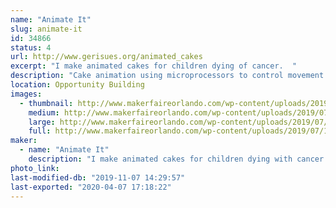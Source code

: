 ```yaml
---
name: "Animate It"
slug: animate-it
id: 34866
status: 4
url: http://www.gerisues.org/animated_cakes
excerpt: "I make animated cakes for children dying of cancer.  "
description: "Cake animation using microprocessors to control movement and sound of animated parts for cakes. For example, if I make a dog cake, the mouth opens and closes and barks, the paws tap, the ears wiggle and the tail wags. For a dragon, the wings flap, the mouth opens and roars, the tail wags and the claws move."
location: Opportunity Building
images:
  - thumbnail: http://www.makerfaireorlando.com/wp-content/uploads/2019/07/13.278120203_large.jpg
    medium: http://www.makerfaireorlando.com/wp-content/uploads/2019/07/13.278120203_large.jpg
    large: http://www.makerfaireorlando.com/wp-content/uploads/2019/07/13.278120203_large.jpg
    full: http://www.makerfaireorlando.com/wp-content/uploads/2019/07/13.278120203_large.jpg
maker:
  - name: "Animate It"
    description: "I make animated cakes for children dying with cancer. For example, if I make a dog cake, the mouth opens and closes and barks, the paws tap, the ears wiggle and the tail wags. For a dragon, the wings flap, the mouth opens and roars, the tail wags and the claws move."
photo_link: 
last-modified-db: "2019-11-07 14:29:57"
last-exported: "2020-04-07 17:18:22"
---
```

